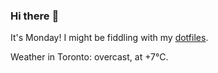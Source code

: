 ### Hi there :wave:

It's Monday! I might be fiddling with my [dotfiles](https://github.com/bewuethr/dotfiles).

Weather in Toronto: overcast, at +7°C.
